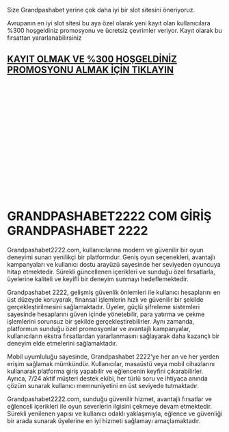 Size Grandpashabet yerine çok daha iyi bir slot sitesini öneriyoruz.

Avrupanın en iyi slot sitesi bu aya özel olarak yeni kayıt olan kullanıcılara %300 hoşgeldiniz promosyonu ve ücretsiz çevrimler veriyor. Kayıt olarak bu fırsattan yararlanabilirsiniz

## [**KAYIT OLMAK VE %300 HOŞGELDİNİZ PROMOSYONU ALMAK İÇİN TIKLAYIN**](http://esng.2.vu/grandcom1)


<br>
<br>
<br>
<br>
<br>
<br>
<br>
<br>
<br>
<br>
<br>
<br>
<br>
<br>
<br>


# GRANDPASHABET2222 COM GİRİŞ GRANDPASHABET 2222

Grandpashabet2222.com, kullanıcılarına modern ve güvenilir bir oyun deneyimi sunan yenilikçi bir platformdur. Geniş oyun seçenekleri, avantajlı kampanyaları ve kullanıcı dostu arayüzü sayesinde her seviyeden oyuncuya hitap etmektedir. Sürekli güncellenen içerikleri ve sunduğu özel fırsatlarla, üyelerine kaliteli ve keyifli bir deneyim sunmayı hedeflemektedir.

Grandpashabet 2222, gelişmiş güvenlik önlemleri ile kullanıcı hesaplarını en üst düzeyde koruyarak, finansal işlemlerin hızlı ve güvenilir bir şekilde gerçekleştirilmesini sağlamaktadır. Üyeler, güçlü şifreleme sistemleri sayesinde hesaplarını güven içinde yönetebilir, para yatırma ve çekme işlemlerini sorunsuz bir şekilde gerçekleştirebilirler. Aynı zamanda, platformun sunduğu özel promosyonlar ve avantajlı kampanyalar, kullanıcıların ekstra fırsatlardan yararlanmasını sağlayarak daha kazançlı bir deneyim elde etmelerini sağlamaktadır.

Mobil uyumluluğu sayesinde, Grandpashabet 2222’ye her an ve her yerden erişim sağlamak mümkündür. Kullanıcılar, masaüstü veya mobil cihazlarını kullanarak platforma giriş yapabilir ve eğlencenin keyfini çıkarabilirler. Ayrıca, 7/24 aktif müşteri destek ekibi, her türlü soru ve ihtiyaca anında çözüm sunarak kullanıcı memnuniyetini en üst seviyede tutmaktadır.

Grandpashabet2222.com, sunduğu güvenilir hizmet, avantajlı fırsatlar ve eğlenceli içerikleri ile oyun severlerin ilgisini çekmeye devam etmektedir. Sürekli yenilenen yapısı ve kullanıcı odaklı yaklaşımıyla, eğlence ve güvenliği bir arada sunarak üyelerine en iyi hizmeti sağlamayı amaçlamaktadır.
